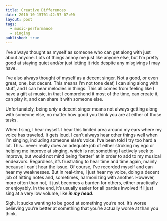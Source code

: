 ```yaml
---
title: Creative Differences
date: 2010-10-15T01:42:57-07:00
layout: post
tags:
  - music-performance
  - singing
published: true
---
```

I&#8217;ve always thought as myself as someone who can get along with just about anyone. Lots of things annoy me just like anyone else, but I&#8217;m pretty good at staying quiet and/or just letting it ride despite any misgivings I may have.

<!--more-->

I&#8217;ve also always thought of myself as a decent singer. Not a good, or even great, one, but decent. This means I&#8217;m not tone deaf, I can sing along with stuff, and I can hear melodies in things. This all comes from feeling like I have a gift at music, in that I comprehend it most of the time, can create it, can play it, and can share it with someone else.

Unfortunately, being _only_ a decent singer means not always getting along with someone else, no matter how good you think you are at either of those tasks.

When I sing, I hear myself. I hear this limited area around my ears where my voice has traveled. It gets loud. I can&#8217;t always hear other things well when I&#8217;m singing, including someone else&#8217;s voice. I&#8217;ve been told I try too hard a lot. This&#8230;never really does an adequate job of either stroking my ego or helping me improve at singing, which is not something I actively seek to improve, but would not mind being &#8220;better&#8221; at in order to add to my musical endeavors. Regardless, it&#8217;s frustrating to hear time and time again, mainly because I can&#8217;t hear the issue. Of course, I&#8217;ve recorded myself and can hear my weaknesses. But in real-time, I just hear my voice, doing a decent job of hitting notes and, sometimes, harmonizing with another. However, more often than not, it just becomes a burden for others, either practically or enjoyably. In the end, it&#8217;s usually easier for all parties involved if I just sing at a very low volume, like _**in my head**_.

Sigh. It sucks wanting to be good at something you&#8217;re not. It&#8217;s worse believing you&#8217;re better at something that you&#8217;re actually worse at than you think.
